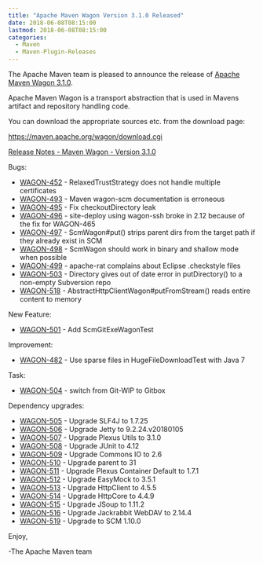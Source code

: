 ```yaml
---
title: "Apache Maven Wagon Version 3.1.0 Released"
date: 2018-06-08T08:15:00
lastmod: 2018-06-08T08:15:00
categories:
  - Maven
  - Maven-Plugin-Releases
---
```

The Apache Maven team is pleased to announce the release of 
[Apache Maven Wagon 3.1.0](https://maven.apache.org/wagon/).

Apache Maven Wagon is a transport abstraction that is used in Mavens
artifact and repository handling code.

You can download the appropriate sources etc. from the download page:

https://maven.apache.org/wagon/download.cgi

<!-- more -->

[Release Notes - Maven Wagon - Version 3.1.0](https://issues.apache.org/jira/secure/ReleaseNote.jspa?projectId=12318122&version=12341302)

Bugs:
  
 * [WAGON-452](https://issues.apache.org/jira/browse/WAGON-452) - RelaxedTrustStrategy does not handle multiple certificates
 * [WAGON-493](https://issues.apache.org/jira/browse/WAGON-493) - Maven wagon-scm documentation is erroneous
 * [WAGON-495](https://issues.apache.org/jira/browse/WAGON-495) - Fix checkoutDirectory leak
 * [WAGON-496](https://issues.apache.org/jira/browse/WAGON-496) - site-deploy using wagon-ssh broke in 2.12 because of the fix for WAGON-465
 * [WAGON-497](https://issues.apache.org/jira/browse/WAGON-497) - ScmWagon#put() strips parent dirs from the target path if they already exist in SCM
 * [WAGON-498](https://issues.apache.org/jira/browse/WAGON-498) - ScmWagon should work in binary and shallow mode when possible
 * [WAGON-499](https://issues.apache.org/jira/browse/WAGON-499) - apache-rat complains about Eclipse .checkstyle files
 * [WAGON-503](https://issues.apache.org/jira/browse/WAGON-503) - Directory gives out of date error in putDirectory() to a non-empty Subversion repo
 * [WAGON-518](https://issues.apache.org/jira/browse/WAGON-518) - AbstractHttpClientWagon#putFromStream() reads entire content to memory

New Feature:

 * [WAGON-501](https://issues.apache.org/jira/browse/WAGON-501) - Add ScmGitExeWagonTest

Improvement:

 * [WAGON-482](https://issues.apache.org/jira/browse/WAGON-482) - Use sparse files in HugeFileDownloadTest with Java 7

Task:

 * [WAGON-504](https://issues.apache.org/jira/browse/WAGON-504) - switch from Git-WIP to Gitbox

Dependency upgrades:

 * [WAGON-505](https://issues.apache.org/jira/browse/WAGON-505) - Upgrade SLF4J to 1.7.25
 * [WAGON-506](https://issues.apache.org/jira/browse/WAGON-506) - Upgrade Jetty to 9.2.24.v20180105
 * [WAGON-507](https://issues.apache.org/jira/browse/WAGON-507) - Upgrade Plexus Utils to 3.1.0
 * [WAGON-508](https://issues.apache.org/jira/browse/WAGON-508) - Upgrade JUnit to 4.12
 * [WAGON-509](https://issues.apache.org/jira/browse/WAGON-509) - Upgrade Commons IO to 2.6
 * [WAGON-510](https://issues.apache.org/jira/browse/WAGON-510) - Upgrade parent to 31
 * [WAGON-511](https://issues.apache.org/jira/browse/WAGON-511) - Upgrade Plexus Container Default to 1.7.1
 * [WAGON-512](https://issues.apache.org/jira/browse/WAGON-512) - Upgrade EasyMock to 3.5.1
 * [WAGON-513](https://issues.apache.org/jira/browse/WAGON-513) - Upgrade HttpClient to 4.5.5
 * [WAGON-514](https://issues.apache.org/jira/browse/WAGON-514) - Upgrade HttpCore to 4.4.9
 * [WAGON-515](https://issues.apache.org/jira/browse/WAGON-515) - Upgrade JSoup to 1.11.2
 * [WAGON-516](https://issues.apache.org/jira/browse/WAGON-516) - Upgrade Jackrabbit WebDAV to 2.14.4
 * [WAGON-519](https://issues.apache.org/jira/browse/WAGON-519) - Upgrade to SCM 1.10.0


Enjoy,

-The Apache Maven team

